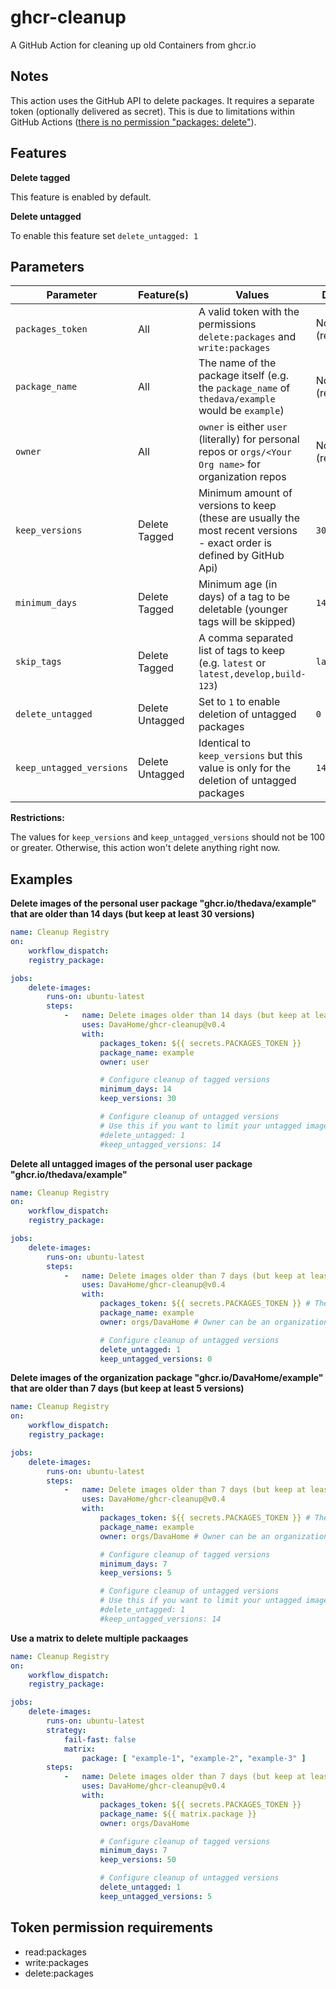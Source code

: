 # ghcr-cleanup

A GitHub Action for cleaning up old Containers from ghcr.io

## Notes

This action uses the GitHub API to delete packages. It requires a separate token (optionally delivered as secret). This is due to limitations within GitHub
Actions ([there is no permission "packages: delete"](https://docs.github.com/en/actions/security-guides/automatic-token-authentication#permissions-for-the-github_token)).

## Features

**Delete tagged**

This feature is enabled by default.

**Delete untagged**

To enable this feature set `delete_untagged: 1`

## Parameters

| Parameter                | Feature(s)      | Values                                                                                                                 | Default         |
|--------------------------|-----------------|------------------------------------------------------------------------------------------------------------------------|-----------------|
| `packages_token`         | All             | A valid token with the permissions `delete:packages` and `write:packages`                                              | None (required) |
| `package_name`           | All             | The name of the package itself (e.g. the `package_name` of `thedava/example` would be `example`)                       | None (required) |
| `owner`                  | All             | `owner` is either `user` (literally) for personal repos or `orgs/<Your Org name>` for organization repos               | None (required) |
| `keep_versions`          | Delete Tagged   | Minimum amount of versions to keep (these are usually the most recent versions - exact order is defined by GitHub Api) | `30`            |
| `minimum_days`           | Delete Tagged   | Minimum age (in days) of a tag to be deletable (younger tags will be skipped)                                          | `14`            |
| `skip_tags`              | Delete Tagged   | A comma separated list of tags to keep (e.g. `latest` or `latest,develop,build-123`)                                   | `latest`        |
| `delete_untagged`        | Delete Untagged | Set to `1` to enable deletion of untagged packages                                                                     | `0`             |
| `keep_untagged_versions` | Delete Untagged | Identical to `keep_versions` but this value is only for the deletion of untagged packages                              | `14`            |

**Restrictions:**

The values for `keep_versions` and `keep_untagged_versions` should not be 100 or greater. Otherwise, this action won't delete anything right now.

## Examples

**Delete images of the personal user package "ghcr.io/thedava/example" that are older than 14 days (but keep at least 30 versions)**

```yaml
name: Cleanup Registry
on:
    workflow_dispatch:
    registry_package:

jobs:
    delete-images:
        runs-on: ubuntu-latest
        steps:
            -   name: Delete images older than 14 days (but keep at least 30 versions)
                uses: DavaHome/ghcr-cleanup@v0.4
                with:
                    packages_token: ${{ secrets.PACKAGES_TOKEN }}
                    package_name: example
                    owner: user

                    # Configure cleanup of tagged versions
                    minimum_days: 14
                    keep_versions: 30

                    # Configure cleanup of untagged versions
                    # Use this if you want to limit your untagged images no matter how old they are
                    #delete_untagged: 1
                    #keep_untagged_versions: 14
```

**Delete all untagged images of the personal user package "ghcr.io/thedava/example"**

```yaml
name: Cleanup Registry
on:
    workflow_dispatch:
    registry_package:

jobs:
    delete-images:
        runs-on: ubuntu-latest
        steps:
            -   name: Delete images older than 7 days (but keep at least 5 versions)
                uses: DavaHome/ghcr-cleanup@v0.4
                with:
                    packages_token: ${{ secrets.PACKAGES_TOKEN }} # The regular ${{ GITHUB_TOKEN }} is not enough. Create a separate token and store it as secret
                    package_name: example
                    owner: orgs/DavaHome # Owner can be an organization as well (but has to be prefixed with "orgs/" then)

                    # Configure cleanup of untagged versions
                    delete_untagged: 1
                    keep_untagged_versions: 0
```

**Delete images of the organization package "ghcr.io/DavaHome/example" that are older than 7 days (but keep at least 5 versions)**

```yaml
name: Cleanup Registry
on:
    workflow_dispatch:
    registry_package:

jobs:
    delete-images:
        runs-on: ubuntu-latest
        steps:
            -   name: Delete images older than 7 days (but keep at least 5 versions)
                uses: DavaHome/ghcr-cleanup@v0.4
                with:
                    packages_token: ${{ secrets.PACKAGES_TOKEN }} # The regular ${{ GITHUB_TOKEN }} is not enough. Create a separate token and store it as secret
                    package_name: example
                    owner: orgs/DavaHome # Owner can be an organization as well (but has to be prefixed with "orgs/" then)

                    # Configure cleanup of tagged versions
                    minimum_days: 7
                    keep_versions: 5

                    # Configure cleanup of untagged versions
                    # Use this if you want to limit your untagged images no matter how old they are
                    #delete_untagged: 1
                    #keep_untagged_versions: 14
```

**Use a matrix to delete multiple packaages**

```yaml
name: Cleanup Registry
on:
    workflow_dispatch:
    registry_package:

jobs:
    delete-images:
        runs-on: ubuntu-latest
        strategy:
            fail-fast: false
            matrix:
                package: [ "example-1", "example-2", "example-3" ]
        steps:
            -   name: Delete images older than 7 days (but keep at least 5 versions)
                uses: DavaHome/ghcr-cleanup@v0.4
                with:
                    packages_token: ${{ secrets.PACKAGES_TOKEN }}
                    package_name: ${{ matrix.package }}
                    owner: orgs/DavaHome

                    # Configure cleanup of tagged versions
                    minimum_days: 7
                    keep_versions: 50

                    # Configure cleanup of untagged versions
                    delete_untagged: 1
                    keep_untagged_versions: 5
```

## Token permission requirements

* read:packages
* write:packages
* delete:packages
